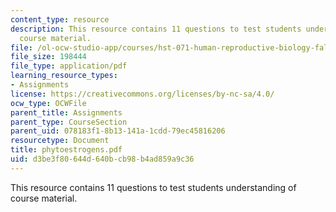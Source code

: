 ```yaml
---
content_type: resource
description: This resource contains 11 questions to test students understanding of
  course material.
file: /ol-ocw-studio-app/courses/hst-071-human-reproductive-biology-fall-2005/d3be3f80644d640bcb98b4ad859a9c36_phytoestrogens.pdf
file_size: 198444
file_type: application/pdf
learning_resource_types:
- Assignments
license: https://creativecommons.org/licenses/by-nc-sa/4.0/
ocw_type: OCWFile
parent_title: Assignments
parent_type: CourseSection
parent_uid: 078183f1-8b13-141a-1cdd-79ec45816206
resourcetype: Document
title: phytoestrogens.pdf
uid: d3be3f80-644d-640b-cb98-b4ad859a9c36
---
```

This resource contains 11 questions to test students understanding of course material.
